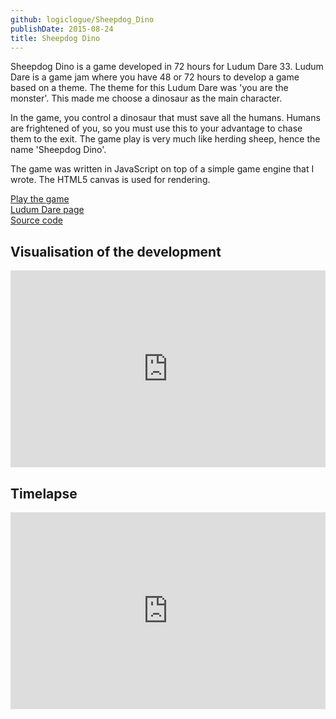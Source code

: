 ```yaml
---
github: logiclogue/Sheepdog_Dino
publishDate: 2015-08-24
title: Sheepdog Dino
---
```


Sheepdog Dino is a game developed in 72 hours for Ludum Dare 33. Ludum Dare is a
game jam where you have 48 or 72 hours to develop a game based on a theme. The
theme for this Ludum Dare was 'you are the monster'. This made me choose a
dinosaur as the main character.

In the game, you control a dinosaur that must save all the humans. Humans are
frightened of you, so you must use this to your advantage to chase them to the
exit. The game play is very much like herding sheep, hence the name 'Sheepdog
Dino'.

The game was written in JavaScript on top of a simple game engine that I wrote.
The HTML5 canvas is used for rendering.

<a href="http://www.jordanlord.co.uk/sheepdog_dino">Play the game</a><br>
<a href="http://ludumdare.com/compo/ludum-dare-33/?action=preview&uid=56366">Ludum Dare page</a><br>
<a href="https://github.com/logiclogue/Sheepdog_Dino">Source code</a><br>

## Visualisation of the development

<div class="contentVideoWrapper">
<iframe width="560" height="315" src="https://www.youtube.com/embed/Yc7UwlNqa7Y" width="560" height="315" frameborder="0" allowfullscreen="allowfullscreen" style="width: 100%"></iframe>
</div>

## Timelapse

<div class="contentVideoWrapper">
<iframe width="560" height="315" src="https://www.youtube.com/embed/BUAqmV4U6dQ" width="560" height="315" frameborder="0" allowfullscreen="allowfullscreen" style="width: 100%"></iframe>
</div>
